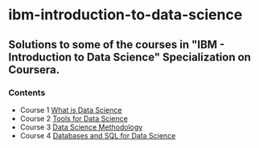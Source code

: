 # ibm-introduction-to-data-science
## Solutions to some of the courses in "IBM - Introduction to Data Science" Specialization on Coursera.

### Contents
- Course 1 [What is Data Science](https://github.com/nitishmalpotra/ibm-introduction-to-data-science/tree/master/01%20-%20What%20is%20Data%20Science)
- Course 2 [Tools for Data Science](https://github.com/nitishmalpotra/ibm-introduction-to-data-science/tree/master/02%20-%20Tools%20for%20Data%20Science)
- Course 3 [Data Science Methodology](https://github.com/nitishmalpotra/ibm-introduction-to-data-science/tree/master/03%20-%20Data%20Science%20Methodology)
- Course 4 [Databases and SQL for Data Science](https://github.com/nitishmalpotra/ibm-introduction-to-data-science/tree/master/04%20-%20Databases%20and%20SQL%20for%20Data%20Science)
